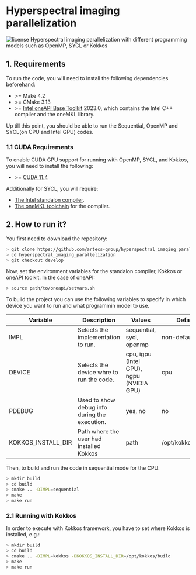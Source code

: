 # Hyperspectral imaging parallelization
<img alt="license" src="https://img.shields.io/github/license/mashape/apistatus.svg"/>
Hyperspectral imaging parallelization with different programming models such as OpenMP, SYCL or Kokkos

## 1. Requirements
To run the code, you will need to install the following dependencies beforehand:

- \>= Make 4.2
- \>= CMake 3.13
- \>= [Intel oneAPI Base Toolkit](https://www.intel.com/content/www/us/en/developer/tools/oneapi/base-toolkit-download.html) 2023.0, which contains the Intel C++ compiler and the oneMKL library.

Up till this point, you should be able to run the Sequential, OpenMP and SYCL(on CPU and Intel GPU) codes.

### 1.1 CUDA Requirements
To enable CUDA GPU support for running with OpenMP, SYCL, and Kokkos, you will need to install the following:

- \>= [CUDA 11.4](https://developer.nvidia.com/cuda-11-4-0-download-archive)

Additionally for SYCL, you will require:

- [The Intel standalon compiler](https://github.com/intel/llvm/blob/sycl/sycl/doc/GetStartedGuide.md).
- [The oneMKL toolchain](https://oneapi-src.github.io/oneMKL/building_the_project.html#building-with-cmake) for the compiler.

## 2. How to run it?
You first need to download the repository:

```bash
> git clone https://github.com/artecs-group/hyperspectral_imaging_parallelization
> cd hyperspectral_imaging_parallelization
> git checkout develop
```

Now, set the environment variables for the standalon compiler, Kokkos or oneAPI toolkit. In the case of oneAPI:

```bash
> source path/to/oneapi/setvars.sh
```

To build the project you can use the following variables to specify in which device you want to run and what programmin model to use.

| Variable | Description | Values | Default |
|----------|-------------|--------|---------|
| IMPL     | Selects the implementation to run. | sequential, sycl, openmp | non-default |
| DEVICE   | Selects the device whre to run the code. | cpu, igpu (Intel GPU), ngpu (NVIDIA GPU) | cpu |
| PDEBUG   | Used to show debug info during the execution. | yes, no | no |
| KOKKOS_INSTALL_DIR | Path where the user had installed Kokkos | path | /opt/kokkos/build/ |

Then, to build and run the code in sequential mode for the CPU:

```bash
> mkdir build
> cd build
> cmake .. -DIMPL=sequential
> make
> make run
```

### 2.1 Running with Kokkos
In order to execute with Kokkos framework, you have to set where Kokkos is installed, e.g.:

```bash
> mkdir build
> cd build
> cmake .. -DIMPL=kokkos -DKOKKOS_INSTALL_DIR=/opt/kokkos/build
> make
> make run
```